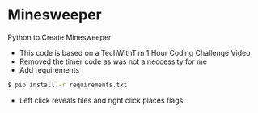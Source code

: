 # Minesweeper
Python to Create Minesweeper
* This code is based on a TechWithTim 1 Hour Coding Challenge Video
* Removed the timer code as was not a neccessity for me
* Add requirements
```sh
$ pip install -r requirements.txt
```
* Left click reveals tiles and right click places flags
